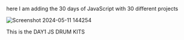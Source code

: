 here I am adding the 30 days of JavaScript with 30 different projects

![Screenshot 2024-05-11 144254](https://github.com/nivyavarghez/JS30/assets/116167765/bc2bd8de-f0c6-4f76-b563-b7d3dff56539)

This is the DAY1 JS DRUM KITS

 
 
